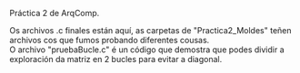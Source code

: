 Práctica 2 de ArqComp.

Os archivos .c finales están aquí, as carpetas de "Practica2_Moldes" teñen archivos cos que fumos probando diferentes cousas.  
O archivo "pruebaBucle.c" é un código que demostra que podes dividir a exploración da matriz en 2 bucles para evitar a diagonal.